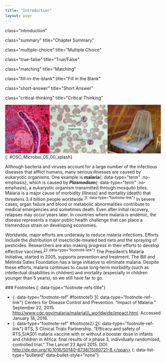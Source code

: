 ```yaml
---
title: "Introduction"
layout: page
---
```



<cnx-pi data-type="cnx.flag.introduction"> class="introduction" </cnx-pi>

<cnx-pi data-type="cnx.eoc">class="summary" title="Chapter Summary"</cnx-pi>

<cnx-pi data-type="cnx.eoc">class="multiple-choice" title="Multiple Choice"</cnx-pi>

<cnx-pi data-type="cnx.eoc">class="true-false" title="True/False"</cnx-pi>

<cnx-pi data-type="cnx.eoc">class="matching" title="Matching"</cnx-pi>

<cnx-pi data-type="cnx.eoc">class="fill-in-the-blank" title="Fill in the Blank"</cnx-pi>

<cnx-pi data-type="cnx.eoc">class="short-answer" title="Short Answer"</cnx-pi>

<cnx-pi data-type="cnx.eoc">class="critical-thinking" title="Critical Thinking"</cnx-pi>

 ![Micrograph of a long cell. Micrograph of blood cells. Some have a red ring labeled &#x201C;ring form&#x201D;, others have dark dots and a larger ring labeled &#x201C;young trophozoite&#x201D;, and others have many dark dots and an amorphous structure labeled &#x201C;schizont&#x201D;. A photograph of mosquito netting over a bed.](../resources/OSC_Microbio_05_00_splash.jpg "Malaria is a disease caused by a eukaryotic parasite transmitted to humans by mosquitos. Micrographs (left and center) show a sporozoite life stage, trophozoites, and a schizont in a blood smear. On the right is depicted a primary defense against mosquito-borne illnesses like malaria&#x2014;mosquito netting. (credit left: modification of work by Ute Frevert; credit middle: modification of work by Centers for Disease Control and Prevention; credit right: modification of work by Tjeerd Wiersma)"){: #OSC_Microbio_05_00_splash}

Although bacteria and viruses account for a large number of the infectious diseases that afflict humans, many serious illnesses are caused by eukaryotic organisms. One example is **malaria**{: data-type="term" .no-emphasis}, which is caused by ***Plasmodium***{: data-type="term" .no-emphasis}, a eukaryotic organism transmitted through mosquito bites. Malaria is a major cause of morbidity (illness) and mortality (death) that threatens 3.4 billion people worldwide.<sup data-type="footnote-number" id="footnote-ref1">[1](#footnote1){: data-type="footnote-link"}</sup> In severe cases, organ failure and blood or metabolic abnormalities contribute to medical emergencies and sometimes death. Even after initial recovery, relapses may occur years later. In countries where malaria is endemic, the disease represents a major public health challenge that can place a tremendous strain on developing economies.

Worldwide, major efforts are underway to reduce malaria infections. Efforts include the distribution of insecticide-treated bed nets and the spraying of pesticides. Researchers are also making progress in their efforts to develop effective vaccines.<sup data-type="footnote-number" id="footnote-ref2">[2](#footnote2){: data-type="footnote-link"}</sup> The President’s Malaria Initiative, started in 2005, supports prevention and treatment. The Bill and Melinda Gates Foundation has a large initiative to eliminate malaria. Despite these efforts, malaria continues to cause long-term morbidity (such as intellectual disabilities in children) and mortality (especially in children younger than 5 years), so we still have far to go.

<div data-type="footnote-refs" markdown="1">
### Footnotes
{: data-type="footnote-refs-title"}

* {: data-type="footnote-ref" #footnote1} [1](#footnote-ref1){: data-type="footnote-ref-link"} <span data-type="footnote-ref-content">Centers for Disease Control and Prevention. “Impact of Malaria.” September 22, 2015. http://www.cdc.gov/malaria/malaria\\\_worldwide/impact.html. Accessed January 18, 2016.</span>
* {: data-type="footnote-ref" #footnote2} [2](#footnote-ref2){: data-type="footnote-ref-link"} <span data-type="footnote-ref-content">RTS, S Clinical Trials Partnership. “Efficacy and safety of RTS,S/AS01 malaria vaccine with or without a booster dose in infants and children in Africa: final results of a phase 3, individually randomised, controlled trial.” The Lancet 23 April 2015. DOI: http://dx.doi.org/10.1016/S0140-6736(15)60721-8.</span>
{: data-list-type="bulleted" data-bullet-style="none"}

</div>

